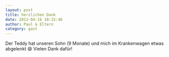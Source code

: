 ```yaml
---
layout: post
title: herzlichen Dank
date: 2012-04-16 10:15:46
author: Paul & Eltern
category: gast
---
```


Der Teddy hat unseren Sohn (9 Monate) und mich im Krankenwagen etwas abgelenkt :smile:  Vielen Dank dafür!
